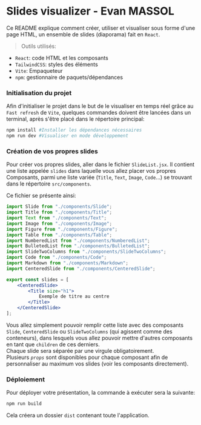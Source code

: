 # Slides visualizer - Evan MASSOL

Ce README explique comment créer, utiliser et visualiser sous forme d'une page HTML, un ensemble de slides (diaporama) fait en `React`.

> Outils utilisés:  
* `React`: code HTML et les composants
* `TailwindCSS`: styles des éléments
* `Vite`: Empaqueteur
* `npm`: gestionnaire de paquets/dépendances

### Initialisation du projet

Afin d'initialiser le projet dans le but de le visualiser en temps réel grâce au `Fast refresh` de `Vite`, quelques commandes doivent être lancées dans un terminal, après s'être placé dans le répertoire principal:
~~~bash
npm install #Installer les dépendances nécessaires
npm run dev #Visualiser en mode développement
~~~

### Création de vos propres slides

Pour créer vos propres slides, aller dans le fichier `SlideList.jsx`. Il contient une liste appelée `slides` dans laquelle vous allez placer vos propres Composants, parmi une liste variée (`Title`, `Text`, `Image`, `Code`...) se trouvant dans le répertoire `src/components`.

Ce fichier se présente ainsi:

~~~jsx
import Slide from "./components/Slide";
import Title from "./components/Title";
import Text from "./components/Text";
import Image from "./components/Image";
import Figure from "./components/Figure";
import Table from "./components/Table";
import NumberedList from "./components/NumberedList";
import BulletedList from "./components/BulletedList";
import SlideTwoColumns from "./components/SlideTwoColumns";
import Code from "./components/Code";
import Markdown from "./components/Markdown";
import CenteredSlide from "./components/CenteredSlide";

export const slides = [
	<CenteredSlide>
        <Title size="h1">
            Exemple de titre au centre
        </Title>
    </CenteredSlide>
];
~~~

Vous allez simplement pouvoir remplir cette liste avec des composants `Slide`, `CenteredSlide` ou `SlideTwoColumns` (qui agissent comme des conteneurs), dans lesquels vous allez pouvoir mettre d'autres composants en tant que `children` de ces derniers.  
Chaque slide sera séparée par une virgule obligatoirement.  
Plusieurs *`props`* sont disponibles pour chaque composant afin de personnaliser au maximum vos slides (voir les composants directement).

### Déploiement

Pour déployer votre présentation, la commande à exécuter sera la suivante:
~~~bash
npm run build
~~~

Cela créera un dossier `dist` contenant toute l'application.